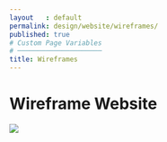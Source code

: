 ```yaml
---
layout   : default
permalink: design/website/wireframes/
published: true
# Custom Page Variables
# ─────────────────────
title: Wireframes
---
```

<h1>Wireframe Website</h1>
<img src="../../../assets/Images/Tags_Webwireframe.png" class="col-12">
